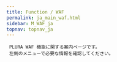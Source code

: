 ```yaml
---
title: Function / WAF
permalink: ja_main_waf.html
sidebar: M_WAF_ja
topnav: topnav_ja
---
```


     PLURA WAF 機能に関する案内ページです。
     左側のメニューで必要な情報を確認してください。